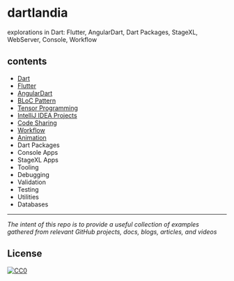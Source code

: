 # dartlandia
explorations in Dart: Flutter, AngularDart, Dart Packages, StageXL, WebServer, Console, Workflow

## contents

- [Dart](dart)
- [Flutter](flutter)
- [AngularDart](angular-dart)
- [BLoC Pattern](bloc)
- [Tensor Programming](tensor)
- [IntelliJ IDEA Projects](intellij-projects)
- [Code Sharing](code-sharing)
- [Workflow](workflow)
- [Animation](animation)
- Dart Packages
- Console Apps
- StageXL Apps
- Tooling
- Debugging
- Validation
- Testing
- Utilities
- Databases

---
_The intent of this repo is to provide a useful collection of examples gathered from relevant GitHub projects, docs, blogs, articles, and videos_

## License

[![CC0](https://i.creativecommons.org/p/zero/1.0/88x31.png)](https://creativecommons.org/publicdomain/zero/1.0/)
